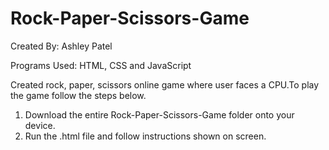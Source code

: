 # Rock-Paper-Scissors-Game
Created By: Ashley Patel

Programs Used: HTML, CSS and JavaScript

Created rock, paper, scissors online game where user faces a CPU.To play the game follow the steps below.

1. Download the entire Rock-Paper-Scissors-Game folder onto your device.
2. Run the .html file and follow instructions shown on screen. 

